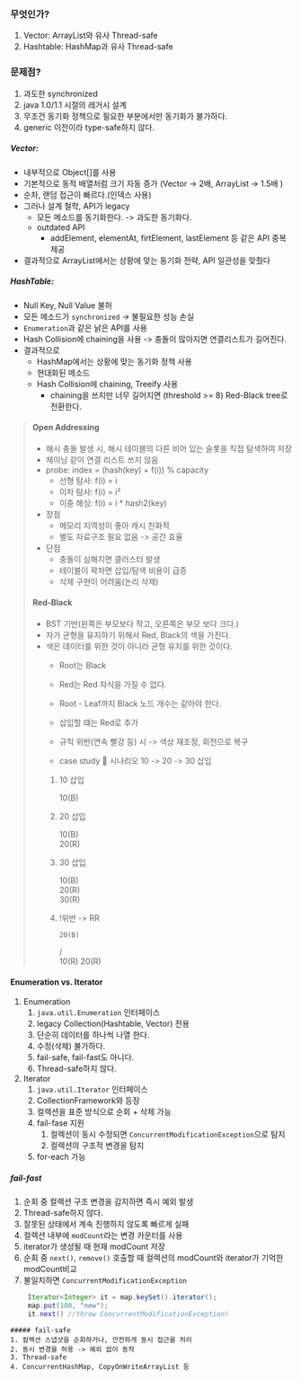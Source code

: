 ### 무엇인가?
1. Vector: ArrayList와 유사 Thread-safe
2. Hashtable: HashMap과 유사 Thread-safe

### 문제점?
1. 과도한 synchronized
2. java 1.0/1.1 시절의 레거시 설계 
3. 무조건 동기화 정책으로 필요한 부분에서만 동기화가 불가하다.
4. generic 이전이라 type-safe하지 않다.

##### Vector:
- 내부적으로 Object[]를 사용
- 기본적으로 동적 배열처럼 크기 자동 증가 (Vector -> 2배, ArrayList -> 1.5배 )
- 순차, 랜덤 접근이 빠르다.(인덱스 사용)
- 그러나 설계 철학, API가 legacy
	- 모든 메소드를 동기화한다. -> 과도한 동기화다.
	- outdated API
		- addElement, elementAt, firtElement, lastElement 등 같은 API 중복 제공
- 결과적으로 ArrayList에서는 상황에 맞는 동기화 전략, API 일관성을 맞췄다

##### HashTable:
- Null Key, Null Value 불허
- 모든 메소드가 `synchronized` -> 불필요한 성능 손실
- `Enumeration`과 같은 낡은 API를 사용
- Hash Collision에 chaining을 사용 -> 충돌이 많아지면 연결리스트가 길어진다.
- 결과적으로
	- HashMap에서는 상황에 맞는 동기화 정책 사용
	- 현대화된 메소드
	- Hash Collision에 chaining, Treeify 사용
		- chaining을 쓰지만 너무 길어지면 (threshold >= 8) Red-Black tree로 전환한다.

 > #### Open Addressing
 > - 해시 충돌 발생 시, 해시 테이블의 다른 비어 있는 슬롯을 직접 탐색하여 저장
 > - 체이닝 같이 연결 리스트 쓰지 않음
 > - probe: index = (hash(key) + f(i)) % capacity
> 	- 선형 탐사: f(i) = i
> 	- 이차 탐사: f(i) = i²
> 	- 이중 해싱: f(i) = i * hash2(key)
> - 장점
> 	- 메모리 지역성이 좋아 캐시 친화적
> 	- 별도 자료구조 필요 없음 -> 공간 효율
> - 단점
> 	- 충돌이 심해지면 클러스터 발생
> 	- 테이블이 꽉차면 삽입/탐색 비용이 급증
> 	- 삭제 구현이 어려움(논리 삭제)
 >
 > #### Red-Black
 > - BST 기반(왼쪽은 부모보다 작고, 오른쪽은 부모 보다 크다.)
 > - 자가 균형을 유지하기 위해서 Red, Black의 색을 가진다.
 > - 색은 데이터를 위한 것이 아니라 균형 유지를 위한 것이다.
> 	- Root는 Black
> 	- Red는 Red 자식을 가질 수 없다.
> 	- Root - Leaf까지 Black 노드 개수는 같아야 한다.
> 	- 삽입할 떄는 Red로 추가
> 	- 규칙 위반(연속 빨강 등) 시 -> 색상 재조정, 회전으로 복구
>
>   - case study
>   🔎 시나리오 10 -> 20 -> 30 삽입
>   1. 10 삽입
>      
> 	     10(B)
>      
>   2. 20 삽입
>      
> 	     10(B)
> 		      \
> 			  20(R)
> 			  
>   3. 30 삽입
>      
> 	     10(B)
 		      \
 			  20(R)
 			   \
				  30(R)
> 			   
>   4. !위반 -> RR
>      
>          20(B)
> 		/     \
> 	 10(R)	  20(R)


#### Enumeration vs. Iterator
1. Enumeration
	1. `java.util.Enumeration` 인터페이스
	2. legacy Collection(Hashtable, Vector) 전용
	3. 단순히 데이터를 하나씩 나열 한다.
	4. 수정(삭제) 불가하다.
	5. fail-safe, fail-fast도 아니다.
	6. Thread-safe하지 않다.
2. Iterator
	1. `java.util.Iterator` 인터페이스
	2. CollectionFramework와 등장
	3. 컬렉션을 표준 방식으로 순회 + 삭제 가능
	4. fail-fase 지원
		1. 컬렉션이 동시 수정되면 `ConcurrentModificationException`으로 탐지
		2. 컬렉션의 구조적 변경을 탐지
	5. for-each 가능

##### fail-fast
1. 순회 중 컬렉션 구조 변경을 감지하면 즉시 예외 발생
2. Thread-safe하지 않다.
3. 잘못된 상태에서 계속 진행하지 않도록 빠르게 실패
4. 컬렉션 내부에 `modCount`라는 변경 카운터를 사용
5. iterator가 생성될 때 현재 modCount 저장
6. 순회 중 `next()`, `remove()` 호출할 때 컬렉션의 modCount와 iterator가 기억한 modCount비교
7. 불일치하면 `ConcurrentModificationException`
   ```java
	Iterator<Integer> it = map.keySet().iterator();
	map.put(100, "new");
	it.next() //throw ConcurrentModificationException!
```
##### fail-safe
1. 컬렉션 스냅샷을 순회하거나, 안전하게 동시 접근을 처리
2. 동시 변경을 허용 -> 예외 없이 동작
3. Thread-safe
4. ConcurrentHashMap, CopyOnWriteArrayList 등
